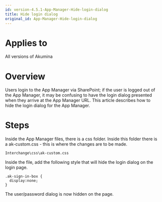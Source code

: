 ```yaml
---
id: version-4.5.1-App-Manager-Hide-login-dialog
title: Hide login dialog
original_id: App-Manager-Hide-login-dialog
---
```


# Applies to
All versions of Akumina

# Overview
Users login to the App Manager via SharePoint; if the user is logged out of the  App Manager, it may be confusing to have the login dialog presented when they arrive at the App Manager URL. This article describes how to hide the login dialog for the App Manager. 

# Steps
Inside the App Manager files, there is a css folder. Inside this folder there is a ak-custom.css - this is where the changes are to be made.

    Interchange\css\ak-custom.css

Inside the file, add the following style that will hide the login dialog on the login page.

    .ak-sign-in-box {
      display:none;
    }

The user/password dialog is now hidden on the page.